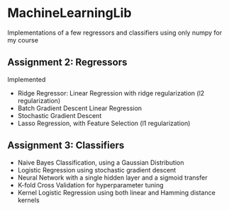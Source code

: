 # MachineLearningLib
Implementations of a few regressors and classifiers using only numpy for my course


## Assignment 2: Regressors
Implemented 

- Ridge Regressor: Linear Regression with ridge regularization (l2 regularization)
- Batch Gradient Descent Linear Regression
- Stochastic Gradient Descent 
- Lasso Regression, with Feature Selection (l1 regularization) 


## Assignment 3: Classifiers
- Naive Bayes Classification, using a Gaussian Distribution 
- Logistic Regression using stochastic gradient descent
- Neural Network with a single hidden layer and a sigmoid transfer
- K-fold Cross Validation for hyperparameter tuning
- Kernel Logistic Regression using both linear and Hamming distance kernels
